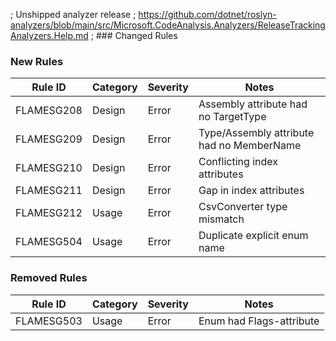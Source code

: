 ﻿; Unshipped analyzer release
; https://github.com/dotnet/roslyn-analyzers/blob/main/src/Microsoft.CodeAnalysis.Analyzers/ReleaseTrackingAnalyzers.Help.md
; ### Changed Rules

### New Rules

Rule ID | Category | Severity | Notes
--------|----------|----------|-------
FLAMESG208 | Design  | Error    | Assembly attribute had no TargetType
FLAMESG209 | Design  | Error    | Type/Assembly attribute had no MemberName
FLAMESG210 | Design  | Error  | Conflicting index attributes
FLAMESG211 | Design  | Error  | Gap in index attributes
FLAMESG212 | Usage | Error | CsvConverter type mismatch
FLAMESG504 | Usage | Error | Duplicate explicit enum name

### Removed Rules

 Rule ID    | Category | Severity | Notes       
------------|----------|----------|-------------
FLAMESG503 | Usage    | Error    | Enum had Flags-attribute
